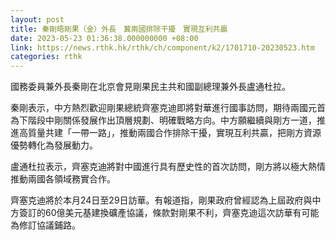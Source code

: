 ```yaml
---
layout: post
title: 秦剛晤剛果（金）外長　冀兩國排除干擾　實現互利共贏
date: 2023-05-23 01:36:38.000000000 +08:00
link: https://news.rthk.hk/rthk/ch/component/k2/1701710-20230523.htm
categories: rthk
---
```


國務委員兼外長秦剛在北京會見剛果民主共和國副總理兼外長盧通杜拉。

秦剛表示，中方熱烈歡迎剛果總統齊塞克迪即將對華進行國事訪問，期待兩國元首為下階段中剛關係發展作出頂層規劃、明確戰略方向。中方願繼續與剛方一道，推進高質量共建「一帶一路」，推動兩國合作排除干擾，實現互利共贏，把剛方資源優勢轉化為發展動力。

盧通杜拉表示，齊塞克迪將對中國進行具有歷史性的首次訪問，剛方將以極大熱情推動兩國各領域務實合作。

齊塞克迪將於本月24日至29日訪華。有報道指，剛果政府曾經認為上屆政府與中方簽訂的60億美元基建換礦產協議，條款對剛果不利，齊塞克迪這次訪華有可能為修訂協議鋪路。
